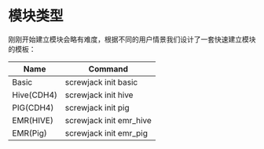 # 模块类型

刚刚开始建立模块会略有难度，根据不同的用户情景我们设计了一套快速建立模块的模板：

| Name | Command |
| --- | --- |
| Basic | screwjack init basic |
| Hive\(CDH4\) | screwjack init hive |
| PIG\(CDH4\) | screwjack init pig |
| EMR\(HIVE\) | screwjack init emr\_hive |
| EMR\(Pig\) | screwjack init emr\_pig |



